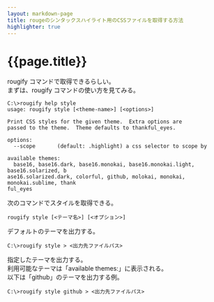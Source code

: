 ```yaml
---
layout: markdown-page
title: rougeのシンタックスハイライト用のCSSファイルを取得する方法
highlighter: true
---
```


# {{page.title}}

rougify コマンドで取得できるらしい。  
まずは、rougify コマンドの使い方を見てみる。

```
C:\>rougify help style
usage: rougify style [<theme-name>] [<options>]

Print CSS styles for the given theme.  Extra options are
passed to the theme.  Theme defaults to thankful_eyes.

options:
  --scope       (default: .highlight) a css selector to scope by

available themes:
  base16, base16.dark, base16.monokai, base16.monokai.light, base16.solarized, b
ase16.solarized.dark, colorful, github, molokai, monokai, monokai.sublime, thank
ful_eyes
```

次のコマンドでスタイルを取得できる。

```
rougify style [<テーマ名>] [<オプション>]
```

デフォルトのテーマを出力する。

```
C:\>rougify style > <出力先ファイルパス>
```

指定したテーマを出力する。  
利用可能なテーマは「available themes:」に表示される。  
以下は「github」のテーマを出力する例。

```
C:\>rougify style github > <出力先ファイルパス>
```
